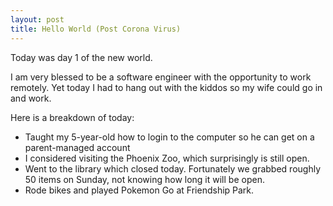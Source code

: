 ```yaml
---
layout: post
title: Hello World (Post Corona Virus)
---
```


Today was day 1 of the new world. 

I am very blessed to be a software engineer with the opportunity to work remotely. Yet today I had to hang out with the kiddos so my wife could go in and work.

Here is a breakdown of today:

* Taught my 5-year-old how to login to the computer so he can get on a parent-managed account 
* I considered visiting the Phoenix Zoo, which surprisingly is still open. 
* Went to the library which closed today. Fortunately we grabbed roughly 50 items on Sunday, not knowing how long it will be open.
* Rode bikes and played Pokemon Go at Friendship Park. 
